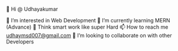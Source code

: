  👋  Hi @ Udhayakumar






👀 I’m interested in Web Development
🌱 I’m currently learning MERN (Advance)
💬 Think smart work like super Hard
📫 How to reach me udhaymsd007@gmail.com
💞️ I’m looking to collaborate on with other Developers

